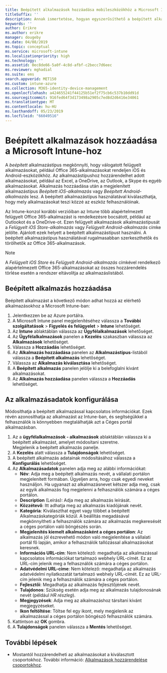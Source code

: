 ```yaml
---
title: Beépített alkalmazások hozzáadása mobileszközökhöz a Microsoft Intune-nal
titleSuffix: ''
description: Annak ismertetése, hogyan egyszerűsíthető a beépített alkalmazások mobileszközökre való telepítése az Intune használatával.
keywords: ''
author: Erikre
ms.author: erikre
manager: dougeby
ms.date: 04/08/2019
ms.topic: conceptual
ms.service: microsoft-intune
ms.localizationpriority: high
ms.technology: ''
ms.assetid: 0ec8de66-5a0f-4c8d-afbf-c2becc7d6eec
ms.reviewer: mghadial
ms.suite: ems
search.appverid: MET150
ms.custom: intune-azure
ms.collection: M365-identity-device-management
ms.openlocfilehash: a424655241f44125b51ef2f75cb6c537b10dd91d
ms.sourcegitcommit: 916fed64f3d173498a2905c7ed8d2d6416e34061
ms.translationtype: MT
ms.contentlocale: hu-HU
ms.lasthandoff: 05/23/2019
ms.locfileid: "66049516"
---
```

# <a name="add-built-in-apps-to-microsoft-intune"></a>Beépített alkalmazások hozzáadása a Microsoft Intune-hoz

A *beépített* alkalmazástípus megkönnyíti, hogy válogatott felügyelt alkalmazásokat, például Office 365-alkalmazásokat rendeljen iOS és Android-eszközökhöz. Az alkalmazástípushoz hozzárendelhet adott alkalmazásokat, például az Excel, a OneDrive, az Outlook, a Skype és egyéb alkalmazásokat. Alkalmazás hozzáadása után a megjelenített alkalmazástípus *Beépített iOS-alkalmazás* vagy *Beépített Android-alkalmazás* lesz. A beépített alkalmazástípus használatával kiválaszthatja, hogy mely alkalmazásokat teszi közzé az eszköz felhasználóinak.

Az Intune-konzol korábbi verzióiban az Intune több alapértelmezett felügyelt Office 365-alkalmazást is rendelkezésre bocsátott, például az Outlookot és a OneDrive-ot. Ezen felügyelt alkalmazások alkalmazástípusát a *Felügyelt iOS Store-alkalmazás* vagy *Felügyelt Android-alkalmazás* címke jelölte. Ajánlott ezek helyett a beépített alkalmazástípust használni. A beépített alkalmazástípus használatával rugalmasabban szerkeszthetők és törölhetők az Office 365-alkalmazások.

>[!NOTE]
>A *Felügyelt iOS Store* és *Felügyelt Android-alkalmazás* címkével rendelkező alapértelmezett Office 365-alkalmazásokat az összes hozzárendelés törlése esetén a rendszer eltávolítja az alkalmazáslistából.

## <a name="add-a-built-in-app"></a>Beépített alkalmazás hozzáadása

Beépített alkalmazást a következő módon adhat hozzá az elérhető alkalmazásokhoz a Microsoft Intune-ban:
1. Jelentkezzen be az Azure portálra.
2. A Microsoft Intune panel megjelenítéséhez válassza a **További szolgáltatások** > **Figyelés és felügyelet** > **Intune** lehetőséget.
3. Az **Intune** ablaktáblán válassza az **Ügyfélalkalmazások** lehetőséget.
4. Az **Ügyfélalkalmazások** panelen a **Kezelés** szakaszban válassza az **Alkalmazások** lehetőséget.
5. Válassza a **Hozzáadás** lehetőséget.
6. Az **Alkalmazás hozzáadása** panelen az **Alkalmazástípus**-listából válassza a **Beépített alkalmazás** lehetőséget.
7. Válassza az **Alkalmazás kiválasztása** lehetőséget.
8. A **Beépített alkalmazás** panelen jelölje ki a belefoglalni kívánt alkalmazásokat.
9. Az **Alkalmazás hozzáadása** panelen válassza a **Hozzáadás** lehetőséget.


## <a name="configure-app-information"></a>Az alkalmazásadatok konfigurálása

Módosíthatja a beépített alkalmazással kapcsolatos információkat. Ezek révén azonosíthatja az alkalmazást az Intune-ban, és segítségükkel a felhasználók is könnyebben megtalálhatják azt a Céges portál alkalmazásban.
1. Az a **ügyfélalkalmazások - alkalmazások** ablaktáblán válassza ki a beépített alkalmazást, amelyet módosítani szeretne.  
    Megjelenik a beépített alkalmazás panelje.
2. A **Kezelés** alatt válassza a **Tulajdonságok** lehetőséget.
3. A beépített alkalmazás adatainak módosításához válassza a **Konfigurálás** lehetőséget.
4. Az **Alkalmazásadatok** panelen adja meg az alábbi információkat:
    - **Név**: Adja meg a beépített alkalmazás nevét, a vállalati portálon megjelenített formában. Ügyeljen arra, hogy csak egyedi neveket használjon. Ha ugyanazt az alkalmazásnevet kétszer adja meg, csak az egyik alkalmazás fog megjelenni a felhasználók számára a céges portálon.
    - **Description** (Leírás): Adja meg az alkalmazás leírását. 
    - **Közzétevő**: Itt adhatja meg az alkalmazás kiadójának nevét.
    - **Kategória**: Kiválaszthat egyet vagy többet a beépített Alkalmazáskategóriák közül. A beállítás megadásával megkönnyítheti a felhasználók számára az alkalmazás megkeresését a céges portálon való böngészés során.
    - **Megjelenítés kiemelt alkalmazásként a céges portálon**: Az alkalmazás jól észrevehető módon való megjelenítése a vállalati portál fő lapján, amikor a felhasználók tallózással alkalmazásokat keresnek.
    - **Információs URL-cím**: Nem kötelező: megadhatja az alkalmazással kapcsolatos információkat tartalmazó webhely URL-címét. Ez az URL-cím jelenik meg a felhasználók számára a céges portálon.
    - **Adatvédelmi URL-címe**: Nem kötelező: megadhatja az alkalmazás adatvédelmi nyilatkozatát tartalmazó webhely URL-címét. Ez az URL-cím jelenik meg a felhasználók számára a céges portálon.
    - **Fejlesztői**: Megadhatja az alkalmazás fejlesztőjének nevét.
    - **Tulajdonos**: Szükség esetén adja meg az alkalmazás tulajdonosának nevét (például *HR részleg*).
    - **Megjegyzések**: Adja meg az alkalmazáshoz társítani kívánt megjegyzéseket.
    - **Ikon feltöltése**: Töltse fel egy ikont, mely megjelenik az alkalmazással a céges portálon böngésző felhasználók számára.
4. Kattintson az **OK** gombra.
5. A **Tulajdonságok** panelen válassza a **Mentés** lehetőséget.

## <a name="next-steps"></a>További lépések

- Mostantól hozzárendelheti az alkalmazásokat a kiválasztott csoportokhoz. További információ: [Alkalmazások hozzárendelése csoportokhoz](apps-deploy.md).
